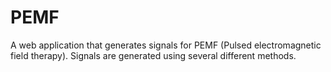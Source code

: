 # PEMF
A web application that generates signals for PEMF (Pulsed electromagnetic field therapy). Signals are generated using several different methods.
